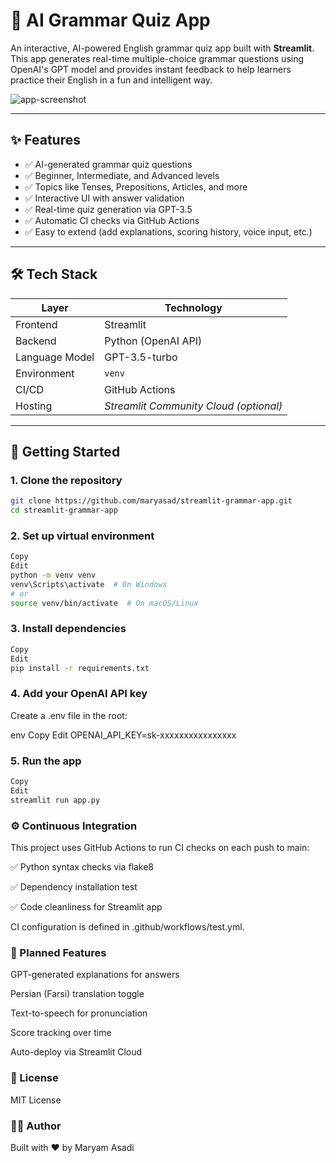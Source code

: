 # 🧠 AI Grammar Quiz App

An interactive, AI-powered English grammar quiz app built with **Streamlit**. This app generates real-time multiple-choice grammar questions using OpenAI's GPT model and provides instant feedback to help learners practice their English in a fun and intelligent way.

![app-screenshot](./screenshot.png)

---

## ✨ Features

- ✅ AI-generated grammar quiz questions
- ✅ Beginner, Intermediate, and Advanced levels
- ✅ Topics like Tenses, Prepositions, Articles, and more
- ✅ Interactive UI with answer validation
- ✅ Real-time quiz generation via GPT-3.5
- ✅ Automatic CI checks via GitHub Actions
- ✅ Easy to extend (add explanations, scoring history, voice input, etc.)

---

## 🛠 Tech Stack

| Layer      | Technology         |
|------------|--------------------|
| Frontend   | Streamlit          |
| Backend    | Python (OpenAI API)|
| Language Model | GPT-3.5-turbo |
| Environment | `venv`            |
| CI/CD      | GitHub Actions     |
| Hosting    | *Streamlit Community Cloud (optional)* |

---

## 🚀 Getting Started

### 1. Clone the repository

```bash
git clone https://github.com/maryasad/streamlit-grammar-app.git
cd streamlit-grammar-app
```

### 2. Set up virtual environment
```bash
Copy
Edit
python -m venv venv
venv\Scripts\activate  # On Windows
# or
source venv/bin/activate  # On macOS/Linux
```
### 3. Install dependencies
```bash
Copy
Edit
pip install -r requirements.txt
```
### 4. Add your OpenAI API key
Create a .env file in the root:

env
Copy
Edit
OPENAI_API_KEY=sk-xxxxxxxxxxxxxxxx
### 5. Run the app
```bash
Copy
Edit
streamlit run app.py
```
### ⚙️ Continuous Integration
This project uses GitHub Actions to run CI checks on each push to main:

✅ Python syntax checks via flake8

✅ Dependency installation test

✅ Code cleanliness for Streamlit app

CI configuration is defined in .github/workflows/test.yml.

### 📌 Planned Features
 GPT-generated explanations for answers

 Persian (Farsi) translation toggle

 Text-to-speech for pronunciation

 Score tracking over time

 Auto-deploy via Streamlit Cloud



### 📄 License
MIT License 

### 👩‍💻 Author
Built with ❤️ by Maryam Asadi

